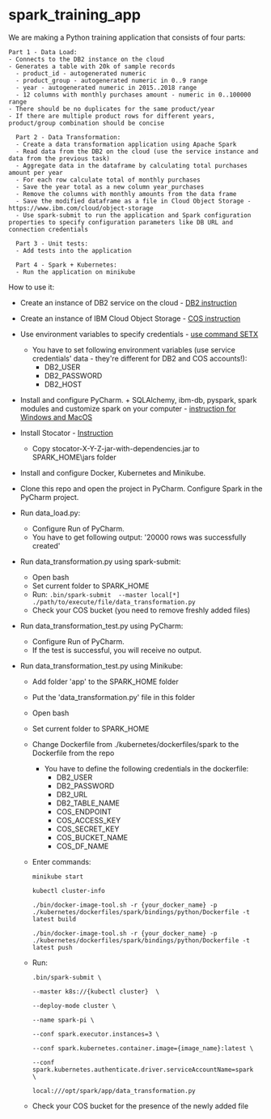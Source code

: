 # spark_training_app

We are making a Python training application that consists of four parts:


  ``` 
  Part 1 - Data Load:
  - Connects to the DB2 instance on the cloud
  - Generates a table with 20k of sample records
    - product_id - autogenerated numeric
    - product_group - autogenerated numeric in 0..9 range
    - year - autogenerated numeric in 2015..2018 range
    - 12 columns with monthly purchases amount - numeric in 0..100000 range
  - There should be no duplicates for the same product/year
  - If there are multiple product rows for different years, product/group combination should be concise
```

```
  Part 2 - Data Transformation:
  - Create a data transformation application using Apache Spark
  - Read data from the DB2 on the cloud (use the service instance and data from the previous task)
  - Aggregate data in the dataframe by calculating total purchases amount per year
  - For each row calculate total of monthly purchases
  - Save the year total as a new column year_purchases
  - Remove the columns with monthly amounts from the data frame
  - Save the modified dataframe as a file in Cloud Object Storage - https://www.ibm.com/cloud/object-storage
  - Use spark-submit to run the application and Spark configuration properties to specify configuration parameters like DB URL and connection credentials
```

```
  Part 3 - Unit tests:
  - Add tests into the application
  ```
```  
  Part 4 - Spark + Kubernetes:
  - Run the application on minikube
```

How to use it:
- Create an instance of DB2 service on the cloud - [DB2 instruction](https://cloud.ibm.com/docs/Db2onCloud?topic=Db2onCloud-faq_db2oc)
- Create an instance of IBM Cloud Object Storage -  [COS instruction](https://cloud.ibm.com/docs/cloud-object-storage?topic=cloud-object-storage-getting-started-cloud-object-storage)
- Use environment variables to specify credentials - [use command SETX](https://docs.microsoft.com/en-us/windows-server/administration/windows-commands/setx#:~:text=The%20Setx%20command%20also%20retrieves,or%20through%20a%20registry%20editor.)
  - You have to set following environment variables (use service credentials' data - they're different for DB2 and  COS accounts!):
    - DB2_USER 
    - DB2_PASSWORD
    - DB2_HOST
- Install and configure PyCharm. + SQLAlchemy, ibm-db, pyspark, spark modules and customize spark on your computer - [instruction for Windows and MacOS](https://medium.com/cluj-school-of-ai/getting-started-with-pycharm-d9f58467017)
- Install Stocator - [Instruction](https://github.com/CODAIT/stocator)
  - Copy stocator-X-Y-Z-jar-with-dependencies.jar to SPARK_HOME\jars folder
- Install and configure Docker, Kubernetes and Minikube.
- Clone this repo and open the project in PyCharm. Configure Spark in the PyCharm project.

- Run data_load.py:
  
  - Configure Run of PyCharm.
  - You have to get following output: '20000 rows was successfully created'

- Run data_transformation.py using spark-submit:
  - Open bash
  - Set current folder to SPARK_HOME
  - Run:  `.bin/spark-submit  --master local[*]  ./path/to/execute/file/data_transformation.py`
  - Check your COS bucket (you need to remove freshly added files)

- Run data_transformation_test.py using PyCharm:
  - Configure Run of PyCharm.
  - If the test is successful, you will receive no output.
    
- Run data_transformation_test.py using Minikube:
  - Add folder 'app' to the SPARK_HOME folder
  - Put the 'data_transformation.py' file in this folder
  - Open bash
  - Set current folder to SPARK_HOME
  - Change Dockerfile from ./kubernetes/dockerfiles/spark to the Dockerfile from the repo
    - You have to define the following credentials in the dockerfile:
        - DB2_USER 
        - DB2_PASSWORD
        - DB2_URL
        - DB2_TABLE_NAME
        - COS_ENDPOINT
        - COS_ACCESS_KEY
        - COS_SECRET_KEY
        - COS_BUCKET_NAME
        - COS_DF_NAME
  - Enter commands:
    
    `minikube start` 
    
    `kubectl cluster-info`
  
    `./bin/docker-image-tool.sh -r {your_docker_name} -p ./kubernetes/dockerfiles/spark/bindings/python/Dockerfile -t latest build`
    
     `./bin/docker-image-tool.sh -r {your_docker_name} -p ./kubernetes/dockerfiles/spark/bindings/python/Dockerfile -t latest push`
    
  - Run: 
    
    `.bin/spark-submit \`
    
     `--master k8s://{kubectl cluster}  \`
  
      `--deploy-mode cluster \`

      `--name spark-pi \`

      `--conf spark.executor.instances=3 \`
  
    `--conf spark.kubernetes.container.image={image_name}:latest \`

    `--conf spark.kubernetes.authenticate.driver.serviceAccountName=spark  \`

    `local:///opt/spark/app/data_transformation.py`
  - Check your COS bucket for the presence of the newly added file